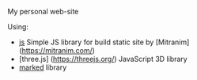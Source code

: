 My personal web-site

Using:

* [js](https://github.com/mitranim/js/) Simple JS library for build static site by [Mitranim] (https://mitranim.com/)
* [three.js] (https://threejs.org/) JavaScript 3D library
* [marked](https://github.com/markedjs/marked) library